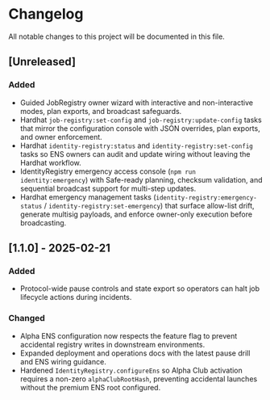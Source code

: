 # Changelog

All notable changes to this project will be documented in this file.

## [Unreleased]

### Added

- Guided JobRegistry owner wizard with interactive and non-interactive modes, plan exports, and broadcast safeguards.
- Hardhat `job-registry:set-config` and `job-registry:update-config` tasks that mirror the configuration console with JSON
  overrides, plan exports, and owner enforcement.
- Hardhat `identity-registry:status` and `identity-registry:set-config` tasks so ENS owners can audit and update wiring without
  leaving the Hardhat workflow.
- IdentityRegistry emergency access console (`npm run identity:emergency`) with Safe-ready planning, checksum validation, and
  sequential broadcast support for multi-step updates.
- Hardhat emergency management tasks (`identity-registry:emergency-status` / `identity-registry:set-emergency`) that surface
  allow-list drift, generate multisig payloads, and enforce owner-only execution before broadcasting.

## [1.1.0] - 2025-02-21

### Added

- Protocol-wide pause controls and state export so operators can halt job lifecycle actions during incidents.

### Changed

- Alpha ENS configuration now respects the feature flag to prevent accidental registry writes in downstream environments.
- Expanded deployment and operations docs with the latest pause drill and ENS wiring guidance.
- Hardened `IdentityRegistry.configureEns` so Alpha Club activation requires a non-zero `alphaClubRootHash`, preventing accidental
  launches without the premium ENS root configured.
